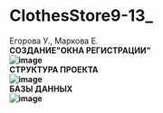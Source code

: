 # ClothesStore9-13_
Егорова У., Маркова Е.
<br><b>СОЗДАНИЕ"ОКНА РЕГИСТРАЦИИ"<b>
<br> ![image](https://user-images.githubusercontent.com/106396577/216268465-4bc462ac-4859-475c-894c-7fd9d943cd12.png)
<br> <b>СТРУКТУРА ПРОЕКТА<b>
<br> ![image](https://user-images.githubusercontent.com/106396577/216273190-5b07be31-7e57-4e1c-a832-a6c82cec1912.png)
<br> <b>БАЗЫ ДАННЫХ<b> 
<br>  ![image](https://user-images.githubusercontent.com/106396577/216277737-94520ca4-7fd5-457e-a2e9-25da82842420.png)
